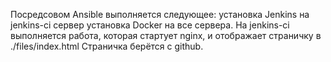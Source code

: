 Посредсовом Ansible выполняется следующее:
  установка Jenkins на jenkins-ci сервер
  установка Docker на все сервера.
На jenkins-ci выполняется работа, которая стартует nginx, и отображает страничку в ./files/index.html
Страничка берётся с github.

